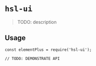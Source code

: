 <!--
 * @Description:
 * @Author: 华松林
 * @Date: 2021-12-18 21:49:51
 * @LastEditors: 华松林
 * @LastEditTime: 2021-12-18 21:49:58
 * @FilePath: /hsl-ui/packages/hsl-ui/README.md
-->

# `hsl-ui`

> TODO: description

## Usage

```
const elementPlus = require('hsl-ui');

// TODO: DEMONSTRATE API
```
